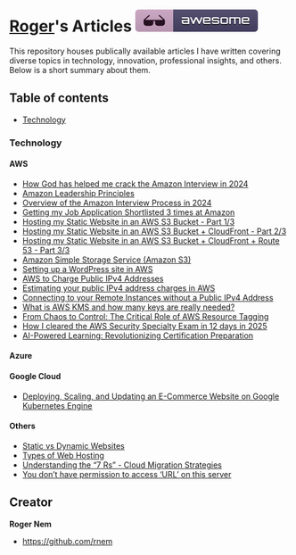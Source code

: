[Roger](https://github.com/rnem/articles)'s Articles [![Awesome](/images/badge.svg)](https://github.com/rnem/articles#readme)
=================

This repository houses publically available articles I have written covering diverse 
topics in technology, innovation, professional insights, and others.
Below is a short summary about them.

## Table of contents

- [Technology](#technology)

### Technology

#### AWS

- [How God has helped me crack the Amazon Interview in 2024](https://medium.com/@rogernem/how-god-has-helped-me-crack-the-amazon-interview-in-2024-3419e4a7b21b)
- [Amazon Leadership Principles](https://medium.com/@rogernem/amazon-leadership-principles-1a96387dcace)
- [Overview of the Amazon Interview Process in 2024](https://medium.com/@rogernem/overview-of-the-amazon-interview-process-in-2024-be472e30a045)
- [Getting my Job Application Shortlisted 3 times at Amazon](https://medium.com/@rogernem/getting-my-job-application-shortlisted-3-times-at-amazon-dca9aa3be38b)
- [Hosting my Static Website in an AWS S3 Bucket - Part 1/3](https://medium.com/@rogernem/hosting-my-static-website-in-an-aws-s3-bucket-d5e1d94417f4)
- [Hosting my Static Website in an AWS S3 Bucket + CloudFront - Part 2/3](https://medium.com/@rogernem/hosting-my-static-website-in-an-aws-s3-bucket-cloudfront-part-2-3b71e3375a1f)
- [Hosting my Static Website in an AWS S3 Bucket + CloudFront + Route 53 - Part 3/3](https://medium.com/@rogernem/hosting-my-static-website-in-an-aws-s3-bucket-cloudfront-route-53-3ad8d26b22f1)
- [Amazon Simple Storage Service (Amazon S3)](https://medium.com/@rogernem/amazon-simple-storage-service-eb0808cf30d5)
- [Setting up a WordPress site in AWS](https://medium.com/@rogernem/hosting-a-wordpress-site-in-aws-84e0b34fd724)
- [AWS to Charge Public IPv4 Addresses](https://medium.com/@rogernem/aws-to-charge-public-ipv4-addresses-ea6a284d3462)
- [Estimating your public IPv4 address charges in AWS](https://medium.com/@rogernem/estimating-your-public-ipv4-address-charges-in-aws-4882a45b8de1)
- [Connecting to your Remote Instances without a Public IPv4 Address](https://medium.com/@rogernem/connecting-to-your-remote-instances-without-a-public-ipv4-address-c20fee85a4b2)
- [What is AWS KMS and how many keys are really needed?](https://medium.com/@rogernem/what-is-aws-kms-and-how-many-keys-are-really-needed-6e9fb1eaca92)
- [From Chaos to Control: The Critical Role of AWS Resource Tagging](https://medium.com/@rogernem/from-chaos-to-control-the-critical-role-of-aws-resource-tagging-54dfd539dc64)
- [How I cleared the AWS Security Specialty Exam in 12 days in 2025](https://medium.com/@rogernem/how-i-cleared-the-aws-security-specialty-exam-in-12-days-in-2025-dd63c5f1f9bd)
- [AI-Powered Learning: Revolutionizing Certification Preparation](https://medium.com/@rogernem/ai-powered-learning-b79714e2bd9a)

#### Azure

#### Google Cloud

- [Deploying, Scaling, and Updating an E-Commerce Website on Google Kubernetes Engine](https://medium.com/@rogernem/deploying-scaling-and-updating-an-e-commerce-website-on-google-kubernetes-engine-0ff6d0847a3c)

#### Others

- [Static vs Dynamic Websites](https://medium.com/@rogernem/static-vs-dynamic-websites-4cc7dff82b7e)
- [Types of Web Hosting](https://medium.com/@rogernem/types-of-web-hosting-bb6d1162fc76)
- [Understanding the “7 Rs” - Cloud Migration Strategies](https://medium.com/@rogernem/understanding-the-7-rs-57db362d74d9)
- [You don’t have permission to access ‘URL’ on this server](https://medium.com/@rogernem/you-dont-have-permission-to-access-url-on-this-server-c81430225c0e)

## Creator

**Roger Nem**

- <https://github.com/rnem>
